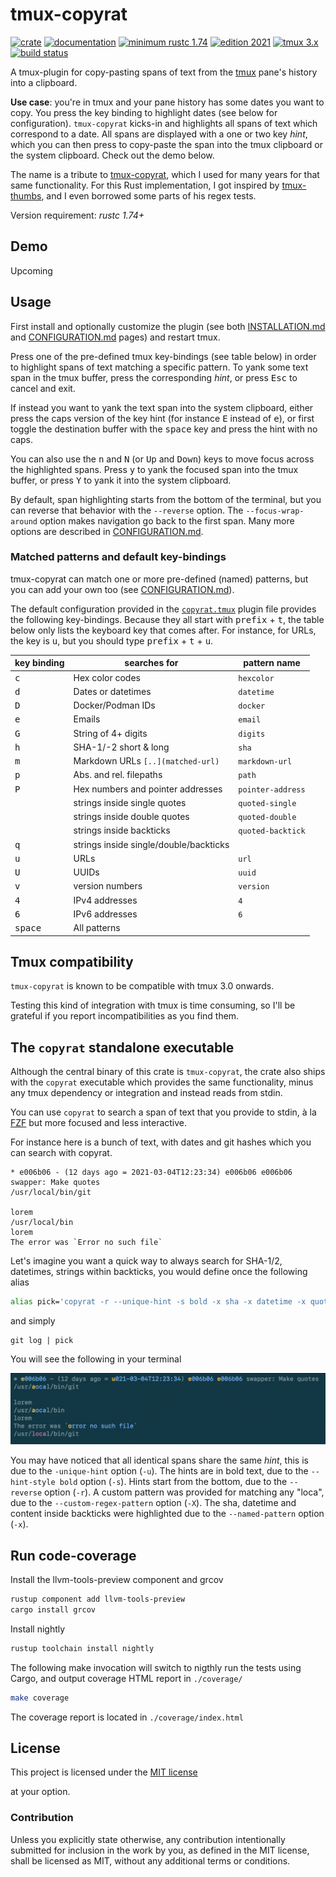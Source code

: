 # tmux-copyrat

[![crate](https://img.shields.io/crates/v/tmux-copyrat.svg)](https://crates.io/crates/tmux-copyrat)
[![documentation](https://docs.rs/tmux-copyrat/badge.svg)](https://docs.rs/tmux-copyrat)
[![minimum rustc 1.74](https://img.shields.io/badge/rustc-1.74+-blue.svg)](https://rust-lang.github.io/rfcs/2495-min-rust-version.html)
[![edition 2021](https://img.shields.io/badge/edition-2021-blue.svg)](https://doc.rust-lang.org/edition-guide/rust-2021/index.html)
[![tmux 3.x](https://img.shields.io/badge/tmux-3.0+-blue.svg)](https://tmux.github.io)
[![build status](https://github.com/graelo/tmux-copyrat/actions/workflows/essentials.yml/badge.svg)](https://github.com/graelo/tmux-copyrat/actions)

<!-- cargo-sync-readme start -->

A tmux-plugin for copy-pasting spans of text from the [tmux] pane's history
into a clipboard.

**Use case**: you're in tmux and your pane history has some dates you want to
copy. You press the key binding to highlight dates (see below for
configuration). `tmux-copyrat` kicks-in and highlights all spans of text which
correspond to a date. All spans are displayed with a one or two key _hint_,
which you can then press to copy-paste the span into the tmux clipboard or the
system clipboard. Check out the demo below.

The name is a tribute to [tmux-copyrat], which I used for many years for that
same functionality. For this Rust implementation, I got inspired by
[tmux-thumbs], and I even borrowed some parts of his regex tests.

Version requirement: _rustc 1.74+_

## Demo

Upcoming

## Usage

First install and optionally customize the plugin (see both [INSTALLATION.md]
and [CONFIGURATION.md] pages) and restart tmux.

Press one of the pre-defined tmux key-bindings (see table below) in order to
highlight spans of text matching a specific pattern. To yank some text span in
the tmux buffer, press the corresponding _hint_, or press <kbd>Esc</kbd> to
cancel and exit.

If instead you want to yank the text span into the system clipboard, either
press the caps version of the key hint (for instance <kbd>E</kbd> instead of
<kbd>e</kbd>), or first toggle the destination buffer with the <kbd>space</kbd>
key and press the hint with no caps.

You can also use the <kbd>n</kbd> and <kbd>N</kbd> (or <kbd>Up</kbd> and
<kbd>Down</kbd>) keys to move focus across the highlighted spans. Press
<kbd>y</kbd> to yank the focused span into the tmux buffer, or press
<kbd>Y</kbd> to yank it into the system clipboard.

By default, span highlighting starts from the bottom of the terminal, but you
can reverse that behavior with the `--reverse` option. The
`--focus-wrap-around` option makes navigation go back to the first span. Many
more options are described in [CONFIGURATION.md].

### Matched patterns and default key-bindings

tmux-copyrat can match one or more pre-defined (named) patterns, but you can
add your own too (see [CONFIGURATION.md]).

The default configuration provided in the [`copyrat.tmux`](copyrat.tmux) plugin
file provides the following key-bindings. Because they all start with
<kbd>prefix</kbd> + <kbd>t</kbd>, the table below only lists the keyboard key
that comes after. For instance, for URLs, the key is <kbd>u</kbd>, but you
should type <kbd>prefix</kbd> + <kbd>t</kbd> + <kbd>u</kbd>.

| key binding      | searches for                           | pattern name      |
| ---              | ---                                    | ---               |
| <kbd>c</kbd>     | Hex color codes                        | `hexcolor`        |
| <kbd>d</kbd>     | Dates or datetimes                     | `datetime`        |
| <kbd>D</kbd>     | Docker/Podman IDs                      | `docker`          |
| <kbd>e</kbd>     | Emails                                 | `email`           |
| <kbd>G</kbd>     | String of 4+ digits                    | `digits`          |
| <kbd>h</kbd>     | SHA-1/-2 short & long                  | `sha`             |
| <kbd>m</kbd>     | Markdown URLs `[..](matched-url)`      | `markdown-url`    |
| <kbd>p</kbd>     | Abs. and rel. filepaths                | `path`            |
| <kbd>P</kbd>     | Hex numbers and pointer addresses      | `pointer-address` |
|                  | strings inside single quotes           | `quoted-single`   |
|                  | strings inside double quotes           | `quoted-double`   |
|                  | strings inside backticks               | `quoted-backtick` |
| <kbd>q</kbd>     | strings inside single/double/backticks |                   |
| <kbd>u</kbd>     | URLs                                   | `url`             |
| <kbd>U</kbd>     | UUIDs                                  | `uuid`            |
| <kbd>v</kbd>     | version numbers                        | `version`         |
| <kbd>4</kbd>     | IPv4 addresses                         | `4`               |
| <kbd>6</kbd>     | IPv6 addresses                         | `6`               |
| <kbd>space</kbd> | All patterns                           |                   |

## Tmux compatibility

`tmux-copyrat` is known to be compatible with tmux 3.0 onwards.

Testing this kind of integration with tmux is time consuming, so I'll be
grateful if you report incompatibilities as you find them.

## The `copyrat` standalone executable

Although the central binary of this crate is `tmux-copyrat`, the crate also
ships with the `copyrat` executable which provides the same functionality,
minus any tmux dependency or integration and instead reads from stdin.

You can use `copyrat` to search a span of text that you provide to stdin, à la
[FZF] but more focused and less interactive.

For instance here is a bunch of text, with dates and git hashes which you can
search with copyrat.

```text
* e006b06 - (12 days ago = 2021-03-04T12:23:34) e006b06 e006b06 swapper: Make quotes
/usr/local/bin/git

lorem
/usr/local/bin
lorem
The error was `Error no such file`
```

Let's imagine you want a quick way to always search for SHA-1/2, datetimes, strings within backticks, you would define once the following alias

```zsh
alias pick='copyrat -r --unique-hint -s bold -x sha -x datetime -x quoted-backtick | pbcopy'
```

and simply

```console
git log | pick
```

You will see the following in your terminal

![[copyrat-output.png](images/copyrat-output.png)](images/copyrat-output.png)

You may have noticed that all identical spans share the same _hint_, this is
due to the `-unique-hint` option (`-u`). The hints are in bold text, due to the
`--hint-style bold` option (`-s`). Hints start from the bottom, due to the
`--reverse` option (`-r`). A custom pattern was provided for matching any
"loca", due to the `--custom-regex-pattern` option (`-X`). The sha, datetime
and content inside backticks were highlighted due to the `--named-pattern`
option (`-x`).

## Run code-coverage

Install the llvm-tools-preview component and grcov

```sh
rustup component add llvm-tools-preview
cargo install grcov
```

Install nightly

```sh
rustup toolchain install nightly
```

The following make invocation will switch to nigthly run the tests using
Cargo, and output coverage HTML report in `./coverage/`

```sh
make coverage
```

The coverage report is located in `./coverage/index.html`

## License

This project is licensed under the [MIT license]

at your option.

### Contribution

Unless you explicitly state otherwise, any contribution intentionally submitted
for inclusion in the work by you, as defined in the MIT license, shall
be licensed as MIT, without any additional terms or conditions.

[tmux]: https://tmux.github.io
[tmux-copyrat]: https://github.com/tmux-plugins/tmux-copycat
[CONFIGURATION.md]: CONFIGURATION.md
[INSTALLATION.md]: INSTALLATION.md
[tmux-thumbs]: https://crates.io/crates/tmux-thumbs
[FZF]: https://github.com/junegunn/fzf
[MIT license]: http://opensource.org/licenses/MIT


<!-- cargo-sync-readme end -->
